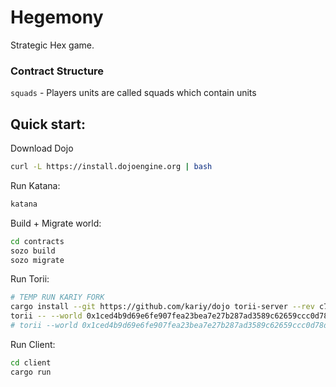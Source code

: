 # Hegemony

Strategic Hex game.

### Contract Structure

`squads` - Players units are called squads which contain units

## Quick start:

Download Dojo

```sh
curl -L https://install.dojoengine.org | bash
```

Run Katana:

```sh
katana
```

Build + Migrate world:

```sh
cd contracts
sozo build
sozo migrate
```

Run Torii:

```sh
# TEMP RUN KARIY FORK
cargo install --git https://github.com/kariy/dojo torii-server --rev c7d48d2 --force
torii -- --world 0x1ced4b9d69e6fe907fea23bea7e27b287ad3589c62659ccc0d78d435ba906f5
# torii --world 0x1ced4b9d69e6fe907fea23bea7e27b287ad3589c62659ccc0d78d435ba906f5
```

Run Client:

```sh
cd client
cargo run
```

